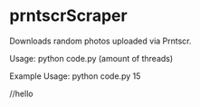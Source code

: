 # prntscrScraper
Downloads random photos uploaded via Prntscr.

Usage:
python code.py (amount of threads)

Example Usage:
python code.py 15

//hello
